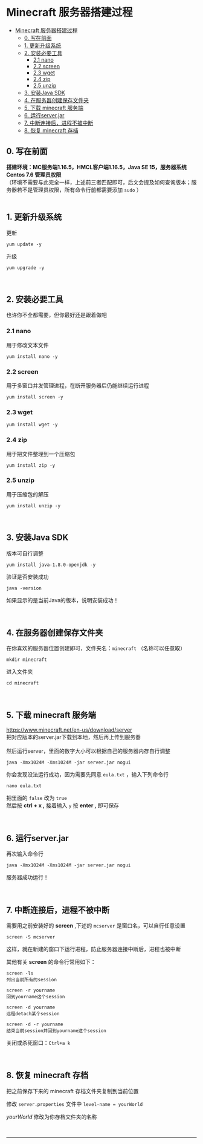 # Minecraft 服务器搭建过程

- [Minecraft 服务器搭建过程](#minecraft-服务器搭建过程)
  - [0. 写在前面](#0-写在前面)
  - [1. 更新升级系统](#1-更新升级系统)
  - [2. 安装必要工具](#2-安装必要工具)
    - [2.1 nano](#21-nano)
    - [2.2 screen](#22-screen)
    - [2.3 wget](#23-wget)
    - [2.4 zip](#24-zip)
    - [2.5 unzip](#25-unzip)
  - [3. 安装Java SDK](#3-安装java-sdk)
  - [4. 在服务器创建保存文件夹](#4-在服务器创建保存文件夹)
  - [5. 下载 minecraft 服务端](#5-下载-minecraft-服务端)
  - [6. 运行server.jar](#6-运行serverjar)
  - [7. 中断连接后，进程不被中断](#7-中断连接后进程不被中断)
  - [8. 恢复 minecraft 存档](#8-恢复-minecraft-存档)

## 0. 写在前面
<b>搭建环境：MC服务端1.16.5，HMCL客户端1.16.5，Java SE 15，服务器系统 Centos 7.6 管理员权限</b>  
（环境不需要与此完全一样，上述前三者匹配即可，后文会提及如何查询版本；服务器若不是管理员权限，所有命令行前都需要添加 `sudo` ）  
<br>

## 1. 更新升级系统 
更新

    yum update -y

升级

    yum upgrade -y
<br>

## 2. 安装必要工具
也许你不全都需要，但你最好还是跟着做吧
### 2.1 nano
用于修改文本文件

    yum install nano -y
### 2.2 screen
用于多窗口并发管理进程，在断开服务器后仍能继续运行进程

    yum install screen -y
### 2.3 wget

    yum install wget -y
### 2.4 zip
用于把文件整理到一个压缩包

    yum install zip -y
### 2.5 unzip
用于压缩包的解压

    yum install unzip -y
<br>

## 3. 安装Java SDK
版本可自行调整

    yum install java-1.8.0-openjdk -y
验证是否安装成功

    java -version
如果显示的是当前Java的版本，说明安装成功！

<br>

## 4. 在服务器创建保存文件夹
在你喜欢的服务器位置创建即可，文件夹名：`minecraft`
（名称可以任意取）

    mkdir minecraft
进入文件夹

    cd minecraft

<br>

## 5. 下载 minecraft 服务端
https://www.minecraft.net/en-us/download/server  
把对应版本的server.jar下载到本地，然后再上传到服务器  
<br>
然后运行server，里面的数字大小可以根据自己的服务器内存自行调整

    java -Xmx1024M -Xms1024M -jar server.jar nogui
你会发现没法运行成功，因为需要先同意 `eula.txt` ，输入下列命令行

    nano eula.txt
把里面的 `false` 改为 `true`  
然后按 <b>ctrl + x ,</b> 接着输入 `y` 按 <b>enter ,</b> 即可保存

<br>

## 6. 运行server.jar
再次输入命令行

    java -Xmx1024M -Xms1024M -jar server.jar nogui

服务器成功运行！

<br>

## 7. 中断连接后，进程不被中断
需要用之前安装好的 <b>screen</b> ,下述的 `mcserver` 是窗口名，可以自行任意设置

    screen -S mcserver
这样，就在新建的窗口下运行进程，防止服务器连接中断后，进程也被中断

其他有关 <b>screen</b> 的命令行常用如下：  

    screen -ls 
    列出当前所有的session

    screen -r yourname 
    回到yourname这个session
    
    screen -d yourname 
    远程detach某个session

    screen -d -r yourname
    结束当前session并回到yourname这个session

关闭或杀死窗口：`Ctrl+a k`

<br>

## 8. 恢复 minecraft 存档
把之前保存下来的 minecraft 存档文件夹复制到当前位置  

修改 `server.properties` 文件中 `level-name = yourWorld`  

_yourWorld_ 修改为你存档文件夹的名称

<br>

---
